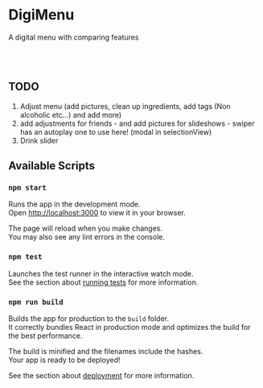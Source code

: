 # DigiMenu
A digital menu with comparing features

<br>
<br>

## TODO
1. Adjust menu (add pictures, clean up ingredients, add tags (Non alcoholic etc...) and add more)
2. add adjustments for friends - and add pictures for slideshows - swiper has an autoplay one to use here! (modal in selectionView) 
3. Drink slider

## Available Scripts

### `npm start`

Runs the app in the development mode.\
Open [http://localhost:3000](http://localhost:3000) to view it in your browser.

The page will reload when you make changes.\
You may also see any lint errors in the console.

### `npm test`

Launches the test runner in the interactive watch mode.\
See the section about [running tests](https://facebook.github.io/create-react-app/docs/running-tests) for more information.

### `npm run build`

Builds the app for production to the `build` folder.\
It correctly bundles React in production mode and optimizes the build for the best performance.

The build is minified and the filenames include the hashes.\
Your app is ready to be deployed!

See the section about [deployment](https://facebook.github.io/create-react-app/docs/deployment) for more information.